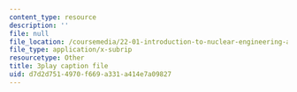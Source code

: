 ```yaml
---
content_type: resource
description: ''
file: null
file_location: /coursemedia/22-01-introduction-to-nuclear-engineering-and-ionizing-radiation-fall-2016/d7d2d7514970f669a331a414e7a09827_SgM2wxELF4U.srt
file_type: application/x-subrip
resourcetype: Other
title: 3play caption file
uid: d7d2d751-4970-f669-a331-a414e7a09827
---
```

